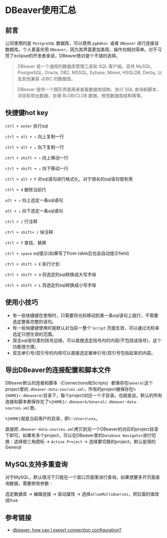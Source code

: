 # DBeaver使用汇总

## 前言

公司使用的是 `PostgreSQL` 数据库，可以使用 `pgAdmin `或者 `DBeaver` 进行连接该数据库。个人更喜欢用 `DBeaver`，因为其界面更加美观，操作也相对简单。对于习惯了eclipse的开发者来说，DBeaver绝对是个不错的选择。
<!--more-->

> DBeaver 是一个通用的数据库管理工具和 SQL 客户端，支持 MySQL, PostgreSQL, Oracle, DB2, MSSQL, Sybase, Mimer, HSQLDB, Derby, 以及其他兼容 JDBC 的数据库。
>
> DBeaver 提供一个图形界面用来查看数据库结构、执行 SQL 查询和脚本，浏览和导出数据，处理 BLOB/CLOB 数据，修改数据库结构等等。

## 快捷键hot key

`ctrl + enter` 执行sql

`ctrl + alt + ↑` 向上复制一行

`ctrl + alt + ↓` 向下复制一行

`ctrl + shift + ↑` 向上移动一行

`ctrl + shift + ↓` 向下移动一行

`ctrl + alt + F` 对sql语句进行格式化，对于很长的sql语句很有用

`ctrl + d` 删除当前行

`alt + ↑` 向上选定一条sql语句

`alt + ↓` 向下选定一条sql语句

`ctrl + /` 行注释

`ctrl + shift+ /` 块注释

`ctrl + f` 查找、替换

`ctrl + space` sql提示(如果写了from table后也会自动提示field)

`ctrl + shift + E` 执行计划

`ctrl + shift + U` 将选定的sql转换成大写字母

`ctrl + shift + L` 将选定的sql转换成小写字母

## 使用小技巧

* 有一些快捷键在使用时，只需要将光标移动到某一条sql语句上就行，不需要选定整条完整的语句。
* 有一些快捷键使用时是默认对当前一整个 `Script` 页面生效，可以通过光标来选定只想生效的范围。
* 双击sql语句里的括号边缘，可以直接选定括号内的内容(不包括该括号)，这个功能很方便。
* 双击单引号/双引号的内侧可以直接选定被单引号/双引号包括起来的内容。

## 导出DBeaver的连接配置和脚本文件

DBeaver默认的连接和脚本（Connections和Scripts）都保存在`General`这个project里的`.dbeaver-data-sources.xml`，所有的project被保存在`%{HOME}/.dbeaver4/`目录下，每个project对应一个子目录。也就是说，默认的所有连接和脚本都保存在了`%{HOME}/.dbeaver4/General/.dbeaver-data-sources.xml`里。

`%{HOME}`就是当前用户的目录，即`C:\Users\xxx`。

直接把`.dbeaver-data-sources.xml`拷贝到另一个DBeaver的对应的project目录下即可。如果有多个project，可以在DBeaver里的`Database Navigator`进行切换：选择倒三角图标 -> `Active Project` -> 选择要切换的project，默认是用的General

## MySQL支持多重查询

对于MySQL，默认情况下只能在一个窗口页面里进行查询，如果想要多开页面查询数据，需要修改参数：

选定数据库 -> 编辑连接 -> 驱动属性 -> 选择`allowMultiQueries`，把后面的值改成true

## 参考链接

* [dbeaver: how can I export connection configuration?](https://stackoverflow.com/questions/56561439/dbeaver-how-can-i-export-connection-configuration)